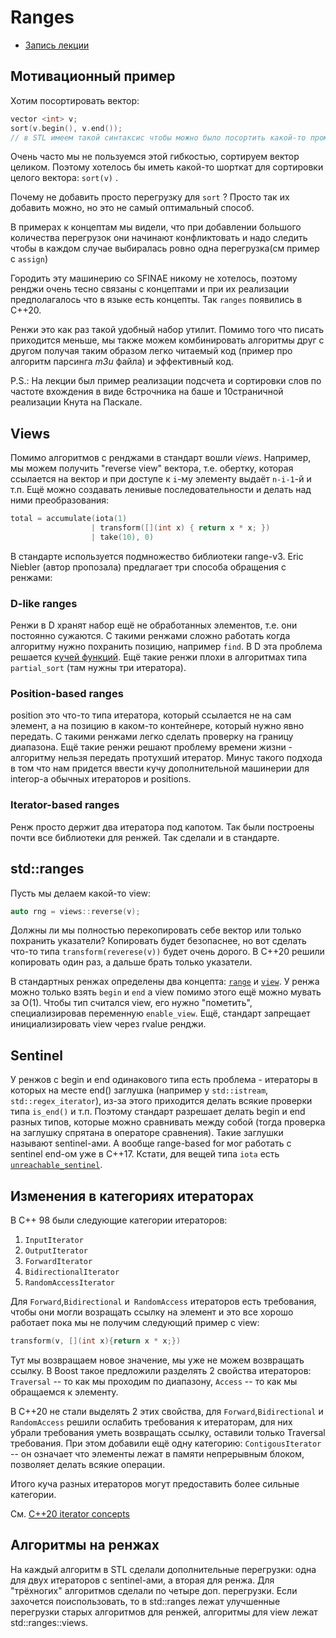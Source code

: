 # Ranges

- [Запись лекции](https://youtu.be/l9RHsi9tFtE)

## Мотивационный пример
Хотим посортировать вектор:
```c++
vector <int> v;
sort(v.begin(), v.end());
// в STL имеем такой синтаксис чтобы можно было посортить какой-то промежуток
```
Очень часто мы не пользуемся этой гибкостью, сортируем вектор целиком. Поэтому хотелось бы иметь какой-то шорткат для сортировки целого вектора: ```sort(v)``` .

Почему не добавить просто перегрузку для ```sort``` ?  Просто так их добавить можно, но это не самый оптимальный способ.

В примерах к концептам мы видели, что при добавлении большого количества перегрузок они начинают конфликтовать и надо следить чтобы в каждом случае выбиралась ровно одна перегрузка(см пример с ```assign```)

Городить эту машинерию со SFINAE никому не хотелось, поэтому ренджи очень тесно связаны с концептами и при их реализации предполагалось что в языке есть концепты. Так ```ranges``` появились в C++20.

Ренжи это как раз такой удобный набор утилит. Помимо того что писать приходится меньше, мы также можем комбинировать алгоритмы друг с другом получая таким образом легко читаемый код (пример про алгоритм парсинга *m3u* файла) и эффективный код. 

P.S.: На лекции был пример реализации подсчета и сортировки слов по частоте вхождения в виде 6строчника на баше и 10страничной реализации Кнута на Паскале.

## Views
Помимо алгоритмов с ренджами в стандарт вошли *views*. Например, мы можем
получить "reverse view" вектора, т.е. обертку, которая ссылается на вектор и при
доступе к `i`-му элементу выдаёт `n-i-1`-й и т.п. Ещё можно создавать ленивые
последовательности и делать над ними преобразования:
```c++
total = accumulate(iota(1)
                  | transform([](int x) { return x * x; })
                  | take(10), 0)
```
В стандарте используется подмножество библиотеки range-v3.
Eric Niebler (автор пропозала) предлагает три способа обращения с ренжами:

### D-like ranges
Ренжи в D хранят набор ещё не обработанных элементов, т.е. они постоянно
сужаются. С такими ренжами сложно работать когда алгоритму нужно похранить
позицию, например `find`. В D эта проблема решается [кучей
функций](https://dlang.org/phobos/std_algorithm_searching.html#.findSplit).
Ещё такие ренжи плохи в алгоритмах типа `partial_sort` (там нужны три
итератора).

### Position-based ranges
position это что-то типа итератора, который ссылается не на сам элемент, а на
позицию в каком-то контейнере, который нужно явно передать. С такими ренжами
легко сделать проверку на границу диапазона. Ещё такие ренжи решают проблему
времени жизни - алгоритму нельзя передать протухший итератор. Минус такого
подхода в том что нам придется ввести кучу дополнительной машинерии для
interop-а обычных итераторов и positions.

### Iterator-based ranges
Ренж просто держит два итератора под капотом. Так были построены почти все
библиотеки для ренжей. Так сделали и в стандарте.

## std::ranges
Пусть мы делаем какой-то view:
```c++
auto rng = views::reverse(v);
```
Должны ли мы полностью перекопировать себе вектор или только похранить
указатели? Копировать будет безопаснее, но вот сделать что-то типа
`transform(reverese(v))` будет очень дорого. В C++20 решили копировать один раз,
а дальше брать только указатели.

В стандартных ренжах определены два концепта:
[`range`](https://en.cppreference.com/w/cpp/ranges/range) и
[`view`](https://en.cppreference.com/w/cpp/ranges/view). У ренжа можно только
взять `begin` и `end` а view помимо этого ещё можно мувать за O(1). Чтобы тип
считался view, его нужно "пометить", специализировав переменную `enable_view`.
Ещё, стандарт запрещает инициализировать view через rvalue ренджи.

## Sentinel
У ренжов с begin и end одинакового типа есть проблема - итераторы в которых на
месте end() заглушка (например у `std::istream`, `std::regex_iterator`), из-за
этого приходится делать всякие проверки типа `is_end()` и т.п. Поэтому стандарт
разрешает делать begin и end разных типов, которые можно сравнивать между собой
(тогда проверка на заглушку спрятана в операторе сравнения). Такие заглушки
называют sentinel-ами. А вообще range-based for мог работать с sentinel end-ом
уже в С++17. Кстати, для вещей типа `iota` есть
[`unreachable_sentinel`](https://en.cppreference.com/w/cpp/iterator/unreachable_sentinel_t).

## Изменения в категориях итераторах

В С++ 98 были следующие категории итераторов: 

1. ```InputIterator```
2. ```OutputIterator```
3. ```ForwardIterator```
4. ```BidirectionalIterator```
5. ```RandomAccessIterator```

Для ```Forward```,```Bidirectional``` и``` RandomAccess``` итераторов есть требования, чтобы они могли возращать ссылку на элемент и это все хорошо работает пока мы не получим следующий пример с view:

```c++
transform(v, [](int x){return x * x;})
```

Тут мы возвращаем новое значение, мы уже не можем возвращать ссылку. В Boost такое предложили разделять 2 свойства итераторов: ```Traversal``` -- то как мы проходим по диапазону, ```Access``` -- то как мы обращаемся к элементу.

В С++20 не стали выделять 2 этих свойства, для ```Forward```,```Bidirectional``` и``` RandomAccess``` решили ослабить требования к итераторам, для них убрали требования уметь возвращать ссылку, оставили только Traversal требования. При этом добавили ещё одну категорию: ```ContigousIterator``` -- он означает что элементы лежат в памяти непрерывным блоком, позволяет делать всякие операции.

Итого куча разных итераторов могут предоставить более сильные категории.

См. [C++20 iterator concepts](https://en.cppreference.com/w/cpp/iterator)

## Алгоритмы на ренжах
На каждый алгоритм в STL сделали дополнительные перегрузки: одна для
двух итераторов с sentinel-ами, а вторая для ренжа. Для "трёхногих" алгоритмов
сделали по четыре доп. перегрузки.
Если захочется поиспользовать, то в std::ranges лежат улучшенные перегрузки
старых алгоритмов для ренжей, алгоритмы для view лежат std::ranges::views.

